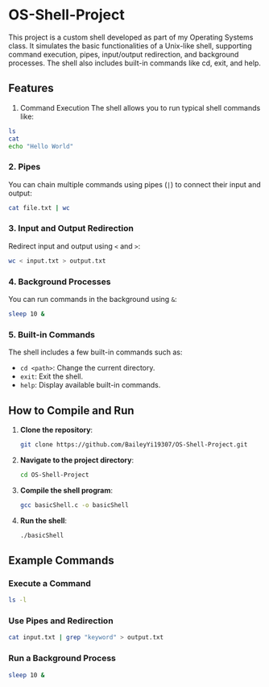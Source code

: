 # OS-Shell-Project
This project is a custom shell developed as part of my Operating Systems class. It simulates the basic functionalities of a Unix-like shell, supporting command execution, pipes, input/output redirection, and background processes. The shell also includes built-in commands like cd, exit, and help.


## Features

1. Command Execution
The shell allows you to run typical shell commands like:
```bash
ls
cat
echo "Hello World"
```

### 2. Pipes
You can chain multiple commands using pipes (`|`) to connect their input and output:
```bash
cat file.txt | wc
```

### 3. Input and Output Redirection
Redirect input and output using `<` and `>`:
```bash
wc < input.txt > output.txt
```

### 4. Background Processes
You can run commands in the background using `&`:
```bash
sleep 10 &
```

### 5. Built-in Commands
The shell includes a few built-in commands such as:
- `cd <path>`: Change the current directory.
- `exit`: Exit the shell.
- `help`: Display available built-in commands.

## How to Compile and Run

1. **Clone the repository**:
   ```bash
   git clone https://github.com/BaileyYi19307/OS-Shell-Project.git
   ```

2. **Navigate to the project directory**:
   ```bash
   cd OS-Shell-Project
   ```

3. **Compile the shell program**:
   ```bash
   gcc basicShell.c -o basicShell
   ```

4. **Run the shell**:
   ```bash
   ./basicShell
   ```

## Example Commands

### Execute a Command
```bash
ls -l
```

### Use Pipes and Redirection
```bash
cat input.txt | grep "keyword" > output.txt
```

### Run a Background Process
```bash
sleep 10 &
```

